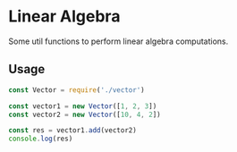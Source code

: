 # Linear Algebra

Some util functions to perform linear algebra computations.

## Usage

```javascript
const Vector = require('./vector')

const vector1 = new Vector([1, 2, 3])
const vector2 = new Vector([10, 4, 2])

const res = vector1.add(vector2)
console.log(res)
```
